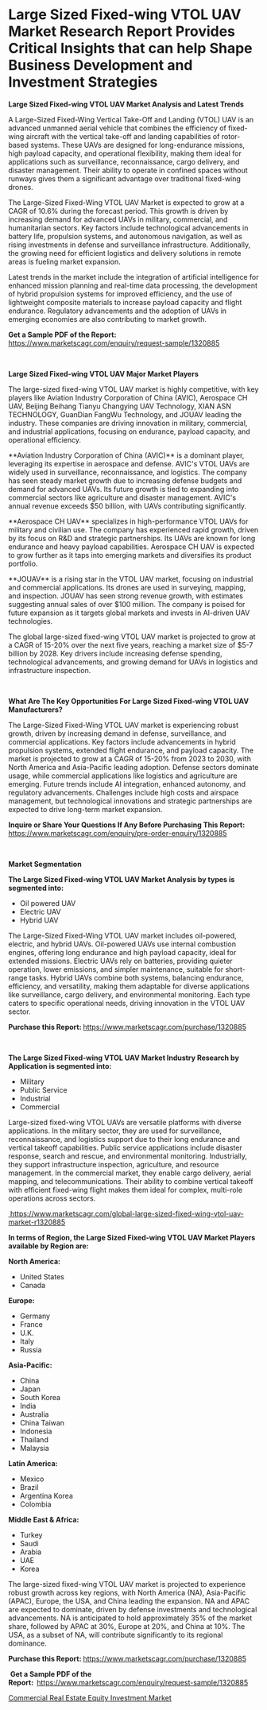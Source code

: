 <p><h1>Large Sized Fixed-wing VTOL UAV Market Research Report Provides Critical Insights that can help Shape Business Development and Investment Strategies</h1></p><p><strong>Large Sized Fixed-wing VTOL UAV Market Analysis and Latest Trends</strong></p>
<p><p>A Large-Sized Fixed-Wing Vertical Take-Off and Landing (VTOL) UAV is an advanced unmanned aerial vehicle that combines the efficiency of fixed-wing aircraft with the vertical take-off and landing capabilities of rotor-based systems. These UAVs are designed for long-endurance missions, high payload capacity, and operational flexibility, making them ideal for applications such as surveillance, reconnaissance, cargo delivery, and disaster management. Their ability to operate in confined spaces without runways gives them a significant advantage over traditional fixed-wing drones.</p><p>The Large-Sized Fixed-Wing VTOL UAV Market is expected to grow at a CAGR of 10.6% during the forecast period. This growth is driven by increasing demand for advanced UAVs in military, commercial, and humanitarian sectors. Key factors include technological advancements in battery life, propulsion systems, and autonomous navigation, as well as rising investments in defense and surveillance infrastructure. Additionally, the growing need for efficient logistics and delivery solutions in remote areas is fueling market expansion.</p><p>Latest trends in the market include the integration of artificial intelligence for enhanced mission planning and real-time data processing, the development of hybrid propulsion systems for improved efficiency, and the use of lightweight composite materials to increase payload capacity and flight endurance. Regulatory advancements and the adoption of UAVs in emerging economies are also contributing to market growth.</p></p>
<p><strong>Get a Sample PDF of the Report:&nbsp;</strong> <a href="https://www.marketscagr.com/enquiry/request-sample/1320885?utm_campaign=1848&utm_medium=2&utm_source=Github&utm_content=ia&utm_term=20012025&utm_id=large-sized-fixed-wing-vtol-uav">https://www.marketscagr.com/enquiry/request-sample/1320885</a></p>
<p>&nbsp;</p>
<p><strong>Large Sized Fixed-wing VTOL UAV Major Market Players</strong></p>
<p><p>The large-sized fixed-wing VTOL UAV market is highly competitive, with key players like Aviation Industry Corporation of China (AVIC), Aerospace CH UAV, Beijing Beihang Tianyu Changying UAV Technology, XIAN ASN TECHNOLOGY, GuanDian FangWu Technology, and JOUAV leading the industry. These companies are driving innovation in military, commercial, and industrial applications, focusing on endurance, payload capacity, and operational efficiency.</p><p>**Aviation Industry Corporation of China (AVIC)** is a dominant player, leveraging its expertise in aerospace and defense. AVIC's VTOL UAVs are widely used in surveillance, reconnaissance, and logistics. The company has seen steady market growth due to increasing defense budgets and demand for advanced UAVs. Its future growth is tied to expanding into commercial sectors like agriculture and disaster management. AVIC's annual revenue exceeds $50 billion, with UAVs contributing significantly.</p><p>**Aerospace CH UAV** specializes in high-performance VTOL UAVs for military and civilian use. The company has experienced rapid growth, driven by its focus on R&D and strategic partnerships. Its UAVs are known for long endurance and heavy payload capabilities. Aerospace CH UAV is expected to grow further as it taps into emerging markets and diversifies its product portfolio.</p><p>**JOUAV** is a rising star in the VTOL UAV market, focusing on industrial and commercial applications. Its drones are used in surveying, mapping, and inspection. JOUAV has seen strong revenue growth, with estimates suggesting annual sales of over $100 million. The company is poised for future expansion as it targets global markets and invests in AI-driven UAV technologies.</p><p>The global large-sized fixed-wing VTOL UAV market is projected to grow at a CAGR of 15-20% over the next five years, reaching a market size of $5-7 billion by 2028. Key drivers include increasing defense spending, technological advancements, and growing demand for UAVs in logistics and infrastructure inspection.</p></p>
<p>&nbsp;</p>
<p><strong>What Are The Key Opportunities For Large Sized Fixed-wing VTOL UAV Manufacturers?</strong></p>
<p><p>The Large-Sized Fixed-Wing VTOL UAV market is experiencing robust growth, driven by increasing demand in defense, surveillance, and commercial applications. Key factors include advancements in hybrid propulsion systems, extended flight endurance, and payload capacity. The market is projected to grow at a CAGR of 15-20% from 2023 to 2030, with North America and Asia-Pacific leading adoption. Defense sectors dominate usage, while commercial applications like logistics and agriculture are emerging. Future trends include AI integration, enhanced autonomy, and regulatory advancements. Challenges include high costs and airspace management, but technological innovations and strategic partnerships are expected to drive long-term market expansion.</p></p>
<p><strong>Inquire or Share Your Questions If Any Before Purchasing This Report:</strong> <a href="https://www.marketscagr.com/enquiry/pre-order-enquiry/1320885?utm_campaign=1848&utm_medium=2&utm_source=Github&utm_content=ia&utm_term=20012025&utm_id=large-sized-fixed-wing-vtol-uav">https://www.marketscagr.com/enquiry/pre-order-enquiry/1320885</a></p>
<p>&nbsp;</p>
<p><strong>Market Segmentation</strong></p>
<p><strong>The Large Sized Fixed-wing VTOL UAV Market Analysis by types is segmented into:</strong></p>
<p><ul><li>Oil powered UAV</li><li>Electric UAV</li><li>Hybrid UAV</li></ul></p>
<p><p>The Large-Sized Fixed-Wing VTOL UAV market includes oil-powered, electric, and hybrid UAVs. Oil-powered UAVs use internal combustion engines, offering long endurance and high payload capacity, ideal for extended missions. Electric UAVs rely on batteries, providing quieter operation, lower emissions, and simpler maintenance, suitable for short-range tasks. Hybrid UAVs combine both systems, balancing endurance, efficiency, and versatility, making them adaptable for diverse applications like surveillance, cargo delivery, and environmental monitoring. Each type caters to specific operational needs, driving innovation in the VTOL UAV sector.</p></p>
<p><strong>Purchase this Report:&nbsp;</strong><a href="https://www.marketscagr.com/purchase/1320885?utm_campaign=1848&utm_medium=2&utm_source=Github&utm_content=ia&utm_term=20012025&utm_id=large-sized-fixed-wing-vtol-uav">https://www.marketscagr.com/purchase/1320885</a></p>
<p>&nbsp;</p>
<p><strong>The Large Sized Fixed-wing VTOL UAV Market Industry Research by Application is segmented into:</strong></p>
<p><ul><li>Military</li><li>Public Service</li><li>Industrial</li><li>Commercial</li></ul></p>
<p><p>Large-sized fixed-wing VTOL UAVs are versatile platforms with diverse applications. In the military sector, they are used for surveillance, reconnaissance, and logistics support due to their long endurance and vertical takeoff capabilities. Public service applications include disaster response, search and rescue, and environmental monitoring. Industrially, they support infrastructure inspection, agriculture, and resource management. In the commercial market, they enable cargo delivery, aerial mapping, and telecommunications. Their ability to combine vertical takeoff with efficient fixed-wing flight makes them ideal for complex, multi-role operations across sectors.</p></p>
<p><a href="https://www.marketscagr.com/global-large-sized-fixed-wing-vtol-uav-market-r1320885?utm_campaign=1848&utm_medium=2&utm_source=Github&utm_content=ia&utm_term=20012025&utm_id=large-sized-fixed-wing-vtol-uav">&nbsp;https://www.marketscagr.com/global-large-sized-fixed-wing-vtol-uav-market-r1320885</a></p>
<p><strong>In terms of Region, the Large Sized Fixed-wing VTOL UAV Market Players available by Region are:</strong></p>
<p>
    <p> <strong> North America: </strong>
        <ul>
            <li>United States</li>
            <li>Canada</li>
        </ul>
        </p> 
    <p> <strong> Europe: </strong>
        <ul>
            <li>Germany</li>
            <li>France</li>
            <li>U.K.</li>
            <li>Italy</li>
            <li>Russia</li>
        </ul>
        </p> 
    <p> <strong> Asia-Pacific: </strong>
        <ul>
            <li>China</li>
            <li>Japan</li>
            <li>South Korea</li>
            <li>India</li>
            <li>Australia</li>
            <li>China Taiwan</li>
            <li>Indonesia</li>
            <li>Thailand</li>
            <li>Malaysia</li>
        </ul>
        </p> 
    <p> <strong> Latin America: </strong>
        <ul>
            <li>Mexico</li>
            <li>Brazil</li>
            <li>Argentina Korea</li>
            <li>Colombia</li>
        </ul>
        </p> 
    <p> <strong> Middle East & Africa: </strong>
        <ul>
            <li>Turkey</li>
            <li>Saudi</li>
            <li>Arabia</li>
            <li>UAE</li>
            <li>Korea</li>
        </ul>
    </p>
    </p>
<p><p>The large-sized fixed-wing VTOL UAV market is projected to experience robust growth across key regions, with North America (NA), Asia-Pacific (APAC), Europe, the USA, and China leading the expansion. NA and APAC are expected to dominate, driven by defense investments and technological advancements. NA is anticipated to hold approximately 35% of the market share, followed by APAC at 30%, Europe at 20%, and China at 10%. The USA, as a subset of NA, will contribute significantly to its regional dominance.</p></p>
<p><strong>Purchase this Report: </strong><a href="https://www.marketscagr.com/purchase/1320885?utm_campaign=1848&utm_medium=2&utm_source=Github&utm_content=ia&utm_term=20012025&utm_id=large-sized-fixed-wing-vtol-uav">https://www.marketscagr.com/purchase/1320885</a></p>
<p>&nbsp;<strong>Get a Sample PDF of the Report:&nbsp;&nbsp;</strong><a href="https://www.marketscagr.com/enquiry/request-sample/1320885?utm_campaign=1848&utm_medium=2&utm_source=Github&utm_content=ia&utm_term=20012025&utm_id=large-sized-fixed-wing-vtol-uav">https://www.marketscagr.com/enquiry/request-sample/1320885</a></p>
<p><strong></strong></p>
<p><p><a href="https://github.com/WillieWoodard/Market-Research-Report-List-7/blob/main/commercial-real-estate-equity-investment-market.md?utm_campaign=1848&utm_medium=2&utm_source=Github&utm_content=ia&utm_term=20012025&utm_id=large-sized-fixed-wing-vtol-uav">Commercial Real Estate Equity Investment Market</a></p></p>